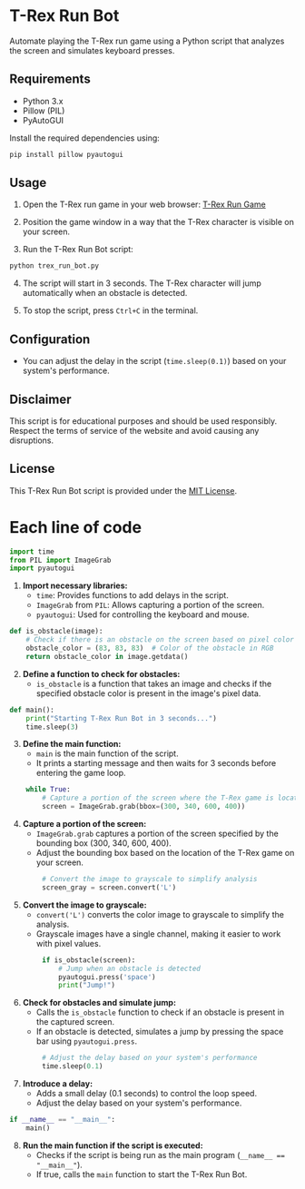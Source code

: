 
# T-Rex Run Bot

Automate playing the T-Rex run game using a Python script that analyzes the screen and simulates keyboard presses.

## Requirements

- Python 3.x
- Pillow (PIL)
- PyAutoGUI

Install the required dependencies using:

```bash
pip install pillow pyautogui
```

## Usage

1. Open the T-Rex run game in your web browser: [T-Rex Run Game](https://elgoog.im/t-rex/)

2. Position the game window in a way that the T-Rex character is visible on your screen.

3. Run the T-Rex Run Bot script:

```bash
python trex_run_bot.py
```

4. The script will start in 3 seconds. The T-Rex character will jump automatically when an obstacle is detected.

5. To stop the script, press `Ctrl+C` in the terminal.

## Configuration

- You can adjust the delay in the script (`time.sleep(0.1)`) based on your system's performance.

## Disclaimer

This script is for educational purposes and should be used responsibly. Respect the terms of service of the website and avoid causing any disruptions.

## License

This T-Rex Run Bot script is provided under the [MIT License](LICENSE).


# Each line of code

```python
import time
from PIL import ImageGrab
import pyautogui
```

1. **Import necessary libraries:**
   - `time`: Provides functions to add delays in the script.
   - `ImageGrab` from `PIL`: Allows capturing a portion of the screen.
   - `pyautogui`: Used for controlling the keyboard and mouse.

```python
def is_obstacle(image):
    # Check if there is an obstacle on the screen based on pixel color
    obstacle_color = (83, 83, 83)  # Color of the obstacle in RGB
    return obstacle_color in image.getdata()
```

2. **Define a function to check for obstacles:**
   - `is_obstacle` is a function that takes an image and checks if the specified obstacle color is present in the image's pixel data.

```python
def main():
    print("Starting T-Rex Run Bot in 3 seconds...")
    time.sleep(3)
```

3. **Define the main function:**
   - `main` is the main function of the script.
   - It prints a starting message and then waits for 3 seconds before entering the game loop.

```python
    while True:
        # Capture a portion of the screen where the T-Rex game is located
        screen = ImageGrab.grab(bbox=(300, 340, 600, 400))
```

4. **Capture a portion of the screen:**
   - `ImageGrab.grab` captures a portion of the screen specified by the bounding box (300, 340, 600, 400).
   - Adjust the bounding box based on the location of the T-Rex game on your screen.

```python
        # Convert the image to grayscale to simplify analysis
        screen_gray = screen.convert('L')
```

5. **Convert the image to grayscale:**
   - `convert('L')` converts the color image to grayscale to simplify the analysis.
   - Grayscale images have a single channel, making it easier to work with pixel values.

```python
        if is_obstacle(screen):
            # Jump when an obstacle is detected
            pyautogui.press('space')
            print("Jump!")
```

6. **Check for obstacles and simulate jump:**
   - Calls the `is_obstacle` function to check if an obstacle is present in the captured screen.
   - If an obstacle is detected, simulates a jump by pressing the space bar using `pyautogui.press`.

```python
        # Adjust the delay based on your system's performance
        time.sleep(0.1)
```
7. **Introduce a delay:**
   - Adds a small delay (0.1 seconds) to control the loop speed.
   - Adjust the delay based on your system's performance.
```python
if __name__ == "__main__":
    main()
```

8. **Run the main function if the script is executed:**
   - Checks if the script is being run as the main program (`__name__ == "__main__"`).
   - If true, calls the `main` function to start the T-Rex Run Bot.

